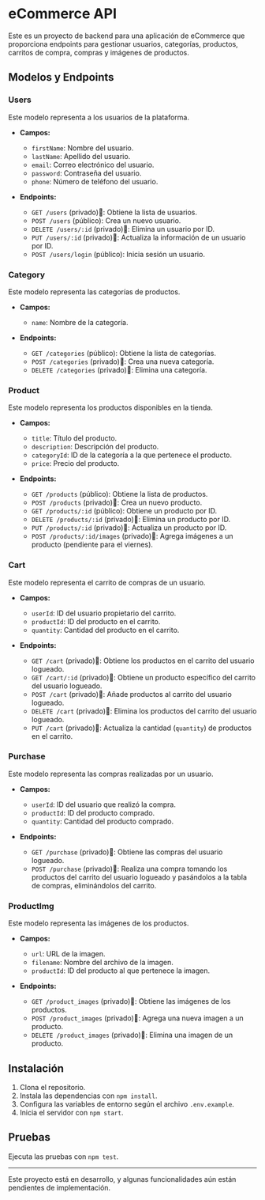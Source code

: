 # eCommerce API

Este es un proyecto de backend para una aplicación de eCommerce que proporciona endpoints para gestionar usuarios, categorías, productos, carritos de compra, compras y imágenes de productos.

## Modelos y Endpoints

### Users

Este modelo representa a los usuarios de la plataforma.

- **Campos:**

  - `firstName`: Nombre del usuario.
  - `lastName`: Apellido del usuario.
  - `email`: Correo electrónico del usuario.
  - `password`: Contraseña del usuario.
  - `phone`: Número de teléfono del usuario.

- **Endpoints:**
  - `GET /users` (privado)🔐: Obtiene la lista de usuarios.
  - `POST /users` (público): Crea un nuevo usuario.
  - `DELETE /users/:id` (privado)🔐: Elimina un usuario por ID.
  - `PUT /users/:id` (privado)🔐: Actualiza la información de un usuario por ID.
  - `POST /users/login` (público): Inicia sesión un usuario.

### Category

Este modelo representa las categorías de productos.

- **Campos:**

  - `name`: Nombre de la categoría.

- **Endpoints:**
  - `GET /categories` (público): Obtiene la lista de categorías.
  - `POST /categories` (privado)🔐: Crea una nueva categoría.
  - `DELETE /categories` (privado)🔐: Elimina una categoría.

### Product

Este modelo representa los productos disponibles en la tienda.

- **Campos:**

  - `title`: Título del producto.
  - `description`: Descripción del producto.
  - `categoryId`: ID de la categoría a la que pertenece el producto.
  - `price`: Precio del producto.

- **Endpoints:**
  - `GET /products` (público): Obtiene la lista de productos.
  - `POST /products` (privado)🔐: Crea un nuevo producto.
  - `GET /products/:id` (público): Obtiene un producto por ID.
  - `DELETE /products/:id` (privado)🔐: Elimina un producto por ID.
  - `PUT /products/:id` (privado)🔐: Actualiza un producto por ID.
  - `POST /products/:id/images` (privado)🔐: Agrega imágenes a un producto (pendiente para el viernes).

### Cart

Este modelo representa el carrito de compras de un usuario.

- **Campos:**

  - `userId`: ID del usuario propietario del carrito.
  - `productId`: ID del producto en el carrito.
  - `quantity`: Cantidad del producto en el carrito.

- **Endpoints:**
  - `GET /cart` (privado)🔐: Obtiene los productos en el carrito del usuario logueado.
  - `GET /cart/:id` (privado)🔐: Obtiene un producto específico del carrito del usuario logueado.
  - `POST /cart` (privado)🔐: Añade productos al carrito del usuario logueado.
  - `DELETE /cart` (privado)🔐: Elimina los productos del carrito del usuario logueado.
  - `PUT /cart` (privado)🔐: Actualiza la cantidad (`quantity`) de productos en el carrito.

### Purchase

Este modelo representa las compras realizadas por un usuario.

- **Campos:**

  - `userId`: ID del usuario que realizó la compra.
  - `productId`: ID del producto comprado.
  - `quantity`: Cantidad del producto comprado.

- **Endpoints:**
  - `GET /purchase` (privado)🔐: Obtiene las compras del usuario logueado.
  - `POST /purchase` (privado)🔐: Realiza una compra tomando los productos del carrito del usuario logueado y pasándolos a la tabla de compras, eliminándolos del carrito.

### ProductImg

Este modelo representa las imágenes de los productos.

- **Campos:**

  - `url`: URL de la imagen.
  - `filename`: Nombre del archivo de la imagen.
  - `productId`: ID del producto al que pertenece la imagen.

- **Endpoints:**
  - `GET /product_images` (privado)🔐: Obtiene las imágenes de los productos.
  - `POST /product_images` (privado)🔐: Agrega una nueva imagen a un producto.
  - `DELETE /product_images` (privado)🔐: Elimina una imagen de un producto.

## Instalación

1. Clona el repositorio.
2. Instala las dependencias con `npm install`.
3. Configura las variables de entorno según el archivo `.env.example`.
4. Inicia el servidor con `npm start`.

## Pruebas

Ejecuta las pruebas con `npm test`.

---

Este proyecto está en desarrollo, y algunas funcionalidades aún están pendientes de implementación.
